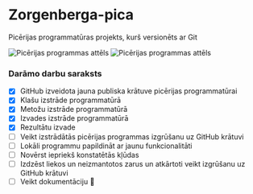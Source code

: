 # Zorgenberga-pica
Picērijas programmatūras projekts, kurš versionēts ar Git

![Picērijas programmas attēls](https://cdn-icons-png.flaticon.com/512/169/169885.png)
![Picērijas programmas attēls](https://cdn.picpng.com/pizza/transparency-pizza-27486.png)

### **Darāmo darbu saraksts**
- [x] GitHub izveidota jauna publiska krātuve picērijas programmatūrai 
- [x] Klašu izstrāde programmatūrā
- [x] Metožu izstrāde programmatūrā
- [x] Izvades izstrāde programmatūrā
- [x] Rezultātu izvade
- [ ] Veikt izstrādātās picērijas programmas izgrūšanu uz GitHub krātuvi
- [ ] Lokāli programmu papildināt ar jaunu funkcionalitāti
- [ ] Novērst iepriekš konstatētās kļūdas
- [ ] Izdzēst liekos un neizmantotos zarus un atkārtoti veikt izgrūšanu uz GitHub krātuvi
- [ ] Veikt dokumentāciju
:pizza:
